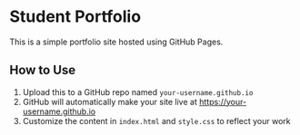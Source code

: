 
# Student Portfolio

This is a simple portfolio site hosted using GitHub Pages.

## How to Use

1. Upload this to a GitHub repo named `your-username.github.io`
2. GitHub will automatically make your site live at https://your-username.github.io
3. Customize the content in `index.html` and `style.css` to reflect your work
